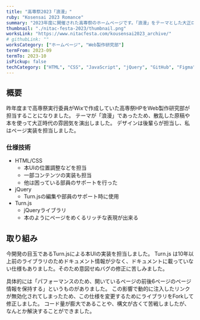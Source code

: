 ```yaml
---
title: "高専祭2023「浪漫」"
ruby: "Kosensai 2023 Romance"
summary: "2023年度に開催された高専祭のホームページです。「浪漫」をテーマとした大正ロマンを感じさせる原稿用紙をめくり進めていくようなデザインを実装しました。"
thumbnail: "./nitac-festa-2023/thumbnail.png"
worksLink: "https://www.nitacfesta.com/kousensai2023_archive/"
# githubLink: ""
worksCategory: ["ホームページ", "Web製作研究部"]
termFrom: 2023-09
termTo: 2023-10
isPickup: false
techCategory: ["HTML", "CSS", "JavaScript", "jQuery", "GitHub", "Figma"]
---
```

## 概要
昨年度まで高専祭実行委員がWixで作成していた高専祭HPをWeb製作研究部が担当することになりました。
テーマが「浪漫」であったため、散乱した原稿や本を使って大正時代の雰囲気を演出しました。
デザインは後輩らが担当し、私はページ実装を担当しました。

### 仕様技術
- HTML/CSS
	- 本UIの位置調整などを担当
	- 一部コンテンツの実装も担当
	- 他は困っている部員のサポートを行った
- jQuery
	- Turn.jsの編集や部員のサポート時に使用
- Turn.js
	- jQueryライブラリ
	- 本のようにページをめくるリッチな表現が出来る

## 取り組み
今開発の目玉であるTurn.jsによる本UIの実装を担当しました。
Turn.js は10年以上前のライブラリのためドキュメント情報が少なく、ドキュメントに載っていない仕様もありました。そのため意図せぬバグの修正に苦しみました。

具体的には「パフォーマンスのため、開いているページの前後6ページのページ情報を保持する」というものがありました。
この影響で動的に注入したリンクが無効化されてしまったため、この仕様を変更するためにライブラリをForkして修正しました。
コード量が膨大であることや、構文が古くて苦戦しましたが、なんとか解決することができました。
